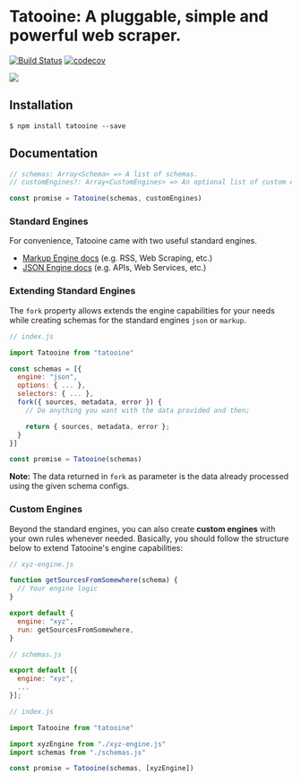 # Tatooine: A pluggable, simple and powerful web scraper.

[![Build Status](https://travis-ci.org/obetomuniz/tatooine.svg?branch=master)](https://travis-ci.org/obetomuniz/tatooine)
[![codecov](https://codecov.io/gh/obetomuniz/tatooine/branch/master/graph/badge.svg)](https://codecov.io/gh/obetomuniz/tatooine)

<img src="https://cloud.githubusercontent.com/assets/1680157/17003290/a47ea06a-4ea5-11e6-8fc0-c36988534226.png" />

## Installation

```ssh
$ npm install tatooine --save
```

## Documentation

```js
// schemas: Array<Schema> => A list of schemas.
// customEngines?: Array<CustomEngines> => An optional list of custom engines.

const promise = Tatooine(schemas, customEngines)
```

### Standard Engines

For convenience, Tatooine came with two useful standard engines.

- [Markup Engine docs](https://github.com/obetomuniz/tatooine/tree/master/docs/engines/MARKUP.md) (e.g. RSS, Web Scraping, etc.)
- [JSON Engine docs](https://github.com/obetomuniz/tatooine/tree/master/docs/engines/JSON.md) (e.g. APIs, Web Services, etc.)

### Extending Standard Engines

The `fork` property allows extends the engine capabilities for your needs while creating schemas for the standard engines `json` or `markup`.

```js
// index.js

import Tatooine from "tatooine"

const schemas = [{
  engine: "json",
  options: { ... },
  selectors: { ... },
  fork({ sources, metadata, error }) {
    // Do anything you want with the data provided and then;

    return { sources, metadata, error };
  }
}]

const promise = Tatooine(schemas)
```

**Note:** The data returned in `fork` as parameter is the data already processed using the given schema configs.

### Custom Engines

Beyond the standard engines, you can also create **custom engines** with your own rules whenever needed. Basically, you should follow the structure below to extend Tatooine's engine capabilities:

```js
// xyz-engine.js

function getSourcesFromSomewhere(schema) {
  // Your engine logic
}

export default {
  engine: "xyz",
  run: getSourcesFromSomewhere,
}
```

```js
// schemas.js

export default [{
  engine: "xyz",
  ...
}];
```

```js
// index.js

import Tatooine from "tatooine"

import xyzEngine from "./xyz-engine.js"
import schemas from "./schemas.js"

const promise = Tatooine(schemas, [xyzEngine])
```
